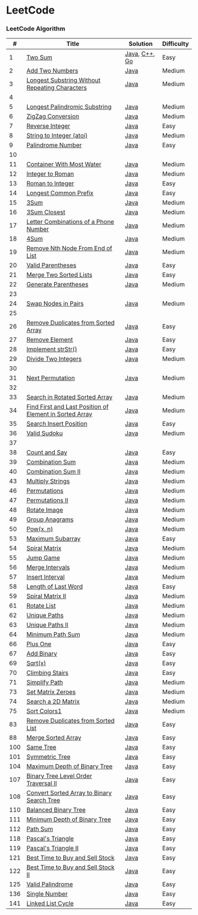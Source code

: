 LeetCode
========

### LeetCode Algorithm

| # | Title | Solution | Difficulty |
|---| ----- | -------- | ---------- |
|1|[Two Sum](https://leetcode-cn.com/problems/two-sum/)| [Java](./Algorithms/java/leetcode/src/TwoSum/TwoSum.java), [C++](./Algorithms/cpp/twosum/twosum.cpp), [Go](./Algorithms/golang/twosum/twosum.go)|Easy|
|2|[Add Two Numbers](https://leetcode-cn.com/problems/add-two-numbers/)| [Java](./Algorithms/java/leetcode/src/AddTwoNumbers/AddTwoNumbers.java)|Medium|
|3|[Longest Substring Without Repeating Characters](https://leetcode-cn.com/problems/longest-substring-without-repeating-characters/)| [Java](./Algorithms/java/leetcode/src/LengthOfLongestSubstring/LengthOfLongestSubstring.java)|Medium|
|4|
|5|[Longest Palindromic Substring](https://leetcode-cn.com/problems/longest-palindromic-substring/)| [Java](./Algorithms/java/leetcode/src/LongestPalindromicSubstring/Solution.java)|Medium|
|6|[ZigZag Conversion](https://leetcode-cn.com/problems/zigzag-conversion/)| [Java](./Algorithms/java/leetcode/src/ZigZagConversion/Solution.java)|Medium|
|7|[Reverse Integer](https://leetcode-cn.com/problems/reverse-integer/)| [Java](./Algorithms/java/leetcode/src/ReverseInteger/Solution.java) |Easy|
|8|[String to Integer (atoi)](https://leetcode-cn.com/problems/string-to-integer-atoi/)| [Java](./Algorithms/java/leetcode/src/StringToInteger/Solution.java)|Medium|
|9|[Palindrome Number](https://leetcode-cn.com/problems/palindrome-number/)| [Java](./Algorithms/java/leetcode/src/PalindromeNumber/Solution.java) |Easy|
|10|
|11|[Container With Most Water](https://leetcode-cn.com/problems/container-with-most-water/)| [Java](./Algorithms/java/leetcode/src/ContainerWithMostWater/Solution.java) |Medium|
|12|[Integer to Roman](https://leetcode-cn.com/problems/integer-to-roman/)| [Java](./Algorithms/java/leetcode/src/IntegerToRoman/Solution.java) |Medium|
|13|[Roman to Integer](https://leetcode-cn.com/problems/roman-to-integer/)| [Java](./Algorithms/java/leetcode/src/RomanToInt/Solution.java) |Easy|
|14|[Longest Common Prefix](https://leetcode-cn.com/problems/longest-common-prefix/)| [Java](./Algorithms/java/leetcode/src/LongestCommonPrefix/Solution.java) |Easy|
|15|[3Sum](https://leetcode-cn.com/problems/3sum/)| [Java](./Algorithms/java/leetcode/src/ThreeSum/Solution.java) |Medium|
|16|[3Sum Closest](https://leetcode-cn.com/problems/3sum-closest/)| [Java](./Algorithms/java/leetcode/src/ThreeSumCloset/Solution.java) |Medium|
|17|[Letter Combinations of a Phone Number](https://leetcode-cn.com/problems/letter-combinations-of-a-phone-number/)| [Java](./Algorithms/java/leetcode/src/LetterPhoneNumber/Solution.java) |Medium|
|18|[4Sum](https://leetcode-cn.com/problems/4sum/)| [Java](./Algorithms/java/leetcode/src/FourSum/Solution.java) |Medium|
|19|[Remove Nth Node From End of List](https://leetcode-cn.com/problems/remove-nth-node-from-end-of-list/)| [Java](./Algorithms/java/leetcode/src/RemoveNEndList/Solution.java) |Medium|
|20|[Valid Parentheses](https://leetcode-cn.com/problems/valid-parentheses/)| [Java](./Algorithms/java/leetcode/src/ValidParentheses/Solution.java) |Easy|
|21|[Merge Two Sorted Lists](https://leetcode-cn.com/problems/merge-two-sorted-lists/)| [Java](./Algorithms/java/leetcode/src/MergeTwoLists/Solution.java) |Easy|
|22|[Generate Parentheses](https://leetcode-cn.com/problems/generate-parentheses/)| [Java](./Algorithms/java/leetcode/src/GenerateParentheses/Solution.java) |Medium|
|23|
|24|[Swap Nodes in Pairs](https://leetcode-cn.com/problems/swap-nodes-in-pairs/)| [Java](./Algorithms/java/leetcode/src/SwapNodesPairs/Solution.java) |Medium|
|25|
|26|[Remove Duplicates from Sorted Array](https://leetcode-cn.com/problems/remove-duplicates-from-sorted-array/)| [Java](./Algorithms/java/leetcode/src/RemoveArrayDuplicates/Solution.java) |Easy|
|27|[Remove Element](https://leetcode-cn.com/problems/remove-element/)| [Java](./Algorithms/java/leetcode/src/RemoveElement/Solution.java) |Easy|
|28|[Implement strStr()](https://leetcode-cn.com/problems/implement-strstr/)| [Java](./Algorithms/java/leetcode/src/ImplementstrStr/Solution.java) |Easy|
|29|[Divide Two Integers](https://leetcode-cn.com/problems/divide-two-integers/)| [Java](./Algorithms/java/leetcode/src/DivideTwoIntegers/Solution.java) |Medium|
|30|
|31|[Next Permutation](https://leetcode-cn.com/problems/next-permutation/)| [Java](./Algorithms/java/leetcode/src/NextPermutation/Solution.java) |Medium|
|32|
|33|[Search in Rotated Sorted Array](https://leetcode-cn.com/problems/search-in-rotated-sorted-array/)| [Java](./Algorithms/java/leetcode/src/SearchRSArray/Solution.java) |Medium|
|34|[Find First and Last Position of Element in Sorted Array](https://leetcode-cn.com/problems/find-first-and-last-position-of-element-in-sorted-array/)| [Java](./Algorithms/java/leetcode/src/FLPosInSortedArray/Solution.java) |Medium|
|35|[Search Insert Position](https://leetcode-cn.com/problems/search-insert-position/)| [Java](./Algorithms/java/leetcode/src/SearchInsertPosition/Solution.java) |Easy|
|36|[Valid Sudoku](https://leetcode-cn.com/problems/valid-sudoku/)| [Java](./Algorithms/java/leetcode/src/ValidSudoku/Solution.java) |Medium|
|37|
|38|[Count and Say](https://leetcode-cn.com/problems/count-and-say/)| [Java](./Algorithms/java/leetcode/src/CountAndSay/Solution.java) |Easy|
|39|[Combination Sum](https://leetcode-cn.com/problems/combination-sum/)| [Java](./Algorithms/java/leetcode/src/CombinationSum/Solution.java) |Medium|
|40|[Combination Sum II](https://leetcode-cn.com/problems/combination-sum-ii/)| [Java](./Algorithms/java/leetcode/src/CombinationSumII/Solution.java) |Medium|
|43|[Multiply Strings](https://leetcode-cn.com/problems/multiply-strings/)| [Java](./Algorithms/java/leetcode/src/MultiplyStrings/Solution.java) |Medium|
|46|[Permutations](https://leetcode-cn.com/problems/permutations/)| [Java](./Algorithms/java/leetcode/src/Permutations/Solution.java) |Medium|
|47|[Permutations II](https://leetcode-cn.com/problems/permutations-ii/)| [Java](./Algorithms/java/leetcode/src/PermutationsII/Solution.java) |Medium|
|48|[Rotate Image](https://leetcode-cn.com/problems/rotate-image/)| [Java](./Algorithms/java/leetcode/src/RotateImage/Solution.java) |Medium|
|49|[Group Anagrams](https://leetcode-cn.com/problems/group-anagrams/)| [Java](./Algorithms/java/leetcode/src/GroupAnagrams/Solution.java) |Medium|
|50|[Pow(x, n)](https://leetcode-cn.com/problems/powx-n/)| [Java](./Algorithms/java/leetcode/src/PowxN/Solution.java) |Medium|
|53|[Maximum Subarray](https://leetcode-cn.com/problems/maximum-subarray/)| [Java](./Algorithms/java/leetcode/src/MaximumSubarray/Solution.java) |Easy|
|54|[Spiral Matrix](https://leetcode-cn.com/problems/spiral-matrix/)| [Java](./Algorithms/java/leetcode/src/SpiralMatrix/Solution.java) |Medium|
|55|[Jump Game](https://leetcode-cn.com/problems/jump-game/)| [Java](./Algorithms/java/leetcode/src/JumpGame/Solution.java) |Medium|
|56|[Merge Intervals](https://leetcode-cn.com/problems/merge-intervals/)| [Java](./Algorithms/java/leetcode/src/MergeIntervals/Solution.java) |Medium|
|57|[Insert Interval](https://leetcode-cn.com/problems/insert-interval/)| [Java](./Algorithms/java/leetcode/src/InsertInterval/Solution.java) |Medium|
|58|[Length of Last Word](https://leetcode-cn.com/problems/length-of-last-word/)| [Java](./Algorithms/java/leetcode/src/LengthLastWord/Solution.java) |Easy|
|59|[Spiral Matrix II](https://leetcode-cn.com/problems/spiral-matrix-ii/)| [Java](./Algorithms/java/leetcode/src/SpiralMatrixII/Solution.java) |Medium|
|61|[Rotate List](https://leetcode-cn.com/problems/rotate-list/)| [Java](./Algorithms/java/leetcode/src/RotateList/Solution.java) |Medium|
|62|[Unique Paths](https://leetcode-cn.com/problems/unique-paths/)| [Java](./Algorithms/java/leetcode/src/UniquePaths/Solution.java) |Medium|
|63|[Unique Paths II](https://leetcode-cn.com/problems/unique-paths-ii/)| [Java](./Algorithms/java/leetcode/src/UniquePathsII/Solution.java) |Medium|
|64|[Minimum Path Sum](https://leetcode-cn.com/problems/minimum-path-sum/)| [Java](./Algorithms/java/leetcode/src/MinimumPathSum/Solution.java) |Medium|
|66|[Plus One](https://leetcode-cn.com/problems/plus-one/)| [Java](./Algorithms/java/leetcode/src/PlusOne/Solution.java) |Easy|
|67|[Add Binary](https://leetcode-cn.com/problems/add-binary/)| [Java](./Algorithms/java/leetcode/src/AddBinary/Solution.java) |Easy|
|69|[Sqrt(x)](https://leetcode-cn.com/problems/sqrtx/)| [Java](./Algorithms/java/leetcode/src/SqrtX/Solution.java) |Easy|
|70|[Climbing Stairs](https://leetcode-cn.com/problems/climbing-stairs/)| [Java](./Algorithms/java/leetcode/src/ClimbingStairs/Solution.java) |Easy|
|71|[Simplify Path](https://leetcode-cn.com/problems/simplify-path/)| [Java](./Algorithms/java/leetcode/src/SimplifyPath/Solution.java) |Medium|
|73|[Set Matrix Zeroes](https://leetcode-cn.com/problems/set-matrix-zeroes/)| [Java](./Algorithms/java/leetcode/src/SetMatrixZeroes/Solution.java) |Medium|
|74|[Search a 2D Matrix](https://leetcode-cn.com/problems/search-a-2d-matrix/)| [Java](./Algorithms/java/leetcode/src/Search2DMatrix/Solution.java) |Medium|
|75|[Sort Colors1](https://leetcode-cn.com/problems/sort-colors/)| [Java](./Algorithms/java/leetcode/src/SortColors/Solution.java) |Medium|
|83|[Remove Duplicates from Sorted List](https://leetcode-cn.com/problems/remove-duplicates-from-sorted-list/)| [Java](./Algorithms/java/leetcode/src/DeleteDuplicatesList/Solution.java) |Easy|
|88|[Merge Sorted Array](https://leetcode-cn.com/problems/merge-sorted-array/)| [Java](./Algorithms/java/leetcode/src/MergeSortedArray/Solution.java) |Easy|
|100|[Same Tree](https://leetcode-cn.com/problems/same-tree/)| [Java](./Algorithms/java/leetcode/src/SameTree/Solution.java) |Easy|
|101|[Symmetric Tree](https://leetcode-cn.com/problems/symmetric-tree/)| [Java](./Algorithms/java/leetcode/src/SymmetricTree/Solution.java) |Easy|
|104|[Maximum Depth of Binary Tree](https://leetcode-cn.com/problems/maximum-depth-of-binary-tree/)| [Java](./Algorithms/java/leetcode/src/MaxDepthBinTree/Solution.java) |Easy|
|107|[Binary Tree Level Order Traversal II](https://leetcode-cn.com/problems/binary-tree-level-order-traversal-ii/)| [Java](./Algorithms/java/leetcode/src/BinTreeLevelOrder/Solution.java) |Easy|
|108|[Convert Sorted Array to Binary Search Tree](https://leetcode-cn.com/problems/convert-sorted-array-to-binary-search-tree/)| [Java](./Algorithms/java/leetcode/src/SortedArrayBST/Solution.java) |Easy|
|110|[Balanced Binary Tree](https://leetcode-cn.com/problems/balanced-binary-tree/)| [Java](./Algorithms/java/leetcode/src/BalancedBinaryTree/Solution.java) |Easy|
|111|[Minimum Depth of Binary Tree](https://leetcode-cn.com/problems/minimum-depth-of-binary-tree/)| [Java](./Algorithms/java/leetcode/src/MinDepthBinTree/Solution.java) |Easy|
|112|[Path Sum](https://leetcode-cn.com/problems/path-sum/)| [Java](./Algorithms/java/leetcode/src/PathSum/Solution.java) |Easy|
|118|[Pascal's Triangle](https://leetcode-cn.com/problems/pascals-triangle/)| [Java](./Algorithms/java/leetcode/src/PascalTriangle/Solution.java) |Easy|
|119|[Pascal's Triangle II](https://leetcode-cn.com/problems/pascals-triangle-ii/)| [Java](./Algorithms/java/leetcode/src/PascalTriangleII/Solution.java) |Easy|
|121|[Best Time to Buy and Sell Stock](https://leetcode-cn.com/problems/best-time-to-buy-and-sell-stock/)| [Java](./Algorithms/java/leetcode/src/BestTimeStock/Solution.java) |Easy|
|122|[Best Time to Buy and Sell Stock II](https://leetcode-cn.com/problems/best-time-to-buy-and-sell-stock-ii/)| [Java](./Algorithms/java/leetcode/src/BestTimeStockII/Solution.java) |Easy|
|125|[Valid Palindrome](https://leetcode-cn.com/problems/valid-palindrome/)| [Java](./Algorithms/java/leetcode/src/ValidPalindrome/Solution.java) |Easy|
|136|[Single Number](https://leetcode-cn.com/problems/single-number/)| [Java](./Algorithms/java/leetcode/src/SingleNumber/Solution.java) |Easy|
|141|[Linked List Cycle](https://leetcode-cn.com/problems/linked-list-cycle/)| [Java](./Algorithms/java/leetcode/src/LinkedListCycle/Solution.java) |Easy|













